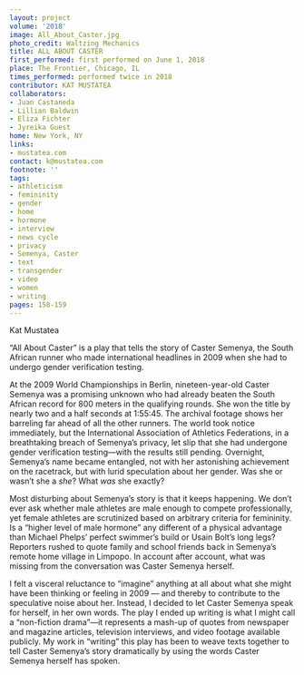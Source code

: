 ```yaml
---
layout: project
volume: '2018'
image: All_About_Caster.jpg
photo_credit: Waltzing Mechanics
title: ALL ABOUT CASTER
first_performed: first performed on June 1, 2018
place: The Frontier, Chicago, IL
times_performed: performed twice in 2018
contributor: KAT MUSTATEA
collaborators:
- Juan Castaneda
- Lillian Baldwin
- Eliza Fichter
- Jyreika Guest
home: New York, NY
links:
- mustatea.com
contact: k@mustatea.com
footnote: ''
tags:
- athleticism
- femininity
- gender
- home
- hormone
- interview
- news cycle
- privacy
- Semenya, Caster
- text
- transgender
- video
- women
- writing
pages: 158-159
---
```


Kat Mustatea

“All About Caster” is a play that tells the story of Caster Semenya, the South African runner who made international headlines in 2009 when she had to undergo gender verification testing.

At the 2009 World Championships in Berlin, nineteen-year-old Caster Semenya was a promising unknown who had already beaten the South African record for 800 meters in the qualifying rounds. She won the title by nearly two and a half seconds at 1:55:45. The archival footage shows her barreling far ahead of all the other runners. The world took notice immediately, but the International Association of Athletics Federations, in a breathtaking breach of Semenya’s privacy, let slip that she had undergone gender verification testing—with the results still pending. Overnight, Semenya’s name became entangled, not with her astonishing achievement on the racetrack, but with lurid speculation about her gender. Was she or wasn’t she a _she_? What _was_ she exactly?

Most disturbing about Semenya’s story is that it keeps happening. We don’t ever ask whether male athletes are male enough to compete professionally, yet female athletes are scrutinized based on arbitrary criteria for femininity. Is a “higher level of male hormone” any different of a physical advantage than Michael Phelps’ perfect swimmer’s build or Usain Bolt’s long legs? Reporters rushed to quote family and school friends back in Semenya’s remote home village in Limpopo. In account after account, what was missing from the conversation was Caster Semenya herself.

I felt a visceral reluctance to “imagine” anything at all about what she might have been thinking or feeling in 2009 — and thereby to contribute to the speculative noise about her. Instead, I decided to let Caster Semenya speak for herself, in her own words. The play I ended up writing is what I might call a “non-fiction drama”—it represents a mash-up of quotes from newspaper and magazine articles, television interviews, and video footage available publicly. My work in “writing” this play has been to weave texts together to tell Caster Semenya’s story dramatically by using the words Caster Semenya herself has spoken.
